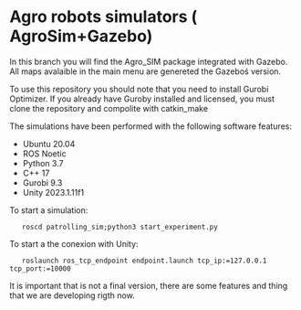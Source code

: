 # Agro robots simulators ( AgroSim+Gazebo)

In this branch you will find the Agro_SIM package integrated with Gazebo. All maps avalaible in the main menu are genereted the Gazeboś version. 

To use this repository you should note that you need to install Gurobi Optimizer.
If you already have Guroby installed and licensed, you must clone the repository and compolite with catkin_make

The simulations have been performed with the following software features:
-	Ubuntu 20.04
-	ROS Noetic
-	Python 3.7
-	C++ 17
-	Gurobi 9.3
-	Unity 2023.1.11f1

To start a simulation:

```
   roscd patrolling_sim;python3 start_experiment.py
```
To start a the conexion with Unity:

```
   roslaunch ros_tcp_endpoint endpoint.launch tcp_ip:=127.0.0.1 tcp_port:=10000
```

It is important that is not a final version, there are some features and thing that we are developing rigth now.
